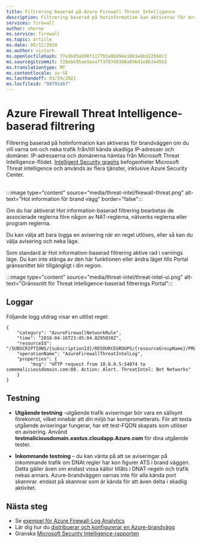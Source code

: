 ```yaml
---
title: Filtrering baserad på Azure Firewall Threat Intelligence
description: Filtrering baserad på hotinformation kan aktiveras för brandväggen om du vill varna om och neka trafik från/till kända skadliga IP-adresser och domäner.
services: firewall
author: vhorne
ms.service: firewall
ms.topic: article
ms.date: 05/12/2020
ms.author: victorh
ms.openlocfilehash: 77e36d5ab98f1177b5a0b89ee10b3e6bd22560c2
ms.sourcegitcommit: f28ebb95ae9aaaff3f87d8388a09b41e0b3445b5
ms.translationtype: MT
ms.contentlocale: sv-SE
ms.lasthandoff: 03/29/2021
ms.locfileid: "98791467"
---
```

# <a name="azure-firewall-threat-intelligence-based-filtering"></a>Azure Firewall Threat Intelligence-baserad filtrering

Filtrering baserad på hotinformation kan aktiveras för brandväggen om du vill varna om och neka trafik från/till kända skadliga IP-adresser och domäner. IP-adresserna och domänerna hämtas från Microsoft Threat Intelligence-flödet. [Intelligent Security graphs](https://www.microsoft.com/security/operations/intelligence) befogenheter Microsoft Threat intelligence och används av flera tjänster, inklusive Azure Security Center.<br>
<br>

:::image type="content" source="media/threat-intel/firewall-threat.png" alt-text="Hot information för brand vägg" border="false":::

Om du har aktiverat Hot information-baserad filtrering bearbetas de associerade reglerna före någon av NAT-reglerna, nätverks reglerna eller program reglerna.

Du kan välja att bara logga en avisering när en regel utlöses, eller så kan du välja avisering och neka läge.

Som standard är Hot information-baserad filtrering aktive rad i varnings läge. Du kan inte stänga av den här funktionen eller ändra läget tills Portal gränssnittet blir tillgängligt i din region.

:::image type="content" source="media/threat-intel/threat-intel-ui.png" alt-text="Gränssnitt för Threat Intelligence-baserad filtrerings Portal":::

## <a name="logs"></a>Loggar

Följande logg utdrag visar en utlöst regel:

```
{
    "category": "AzureFirewallNetworkRule",
    "time": "2018-04-16T23:45:04.8295030Z",
    "resourceId": "/SUBSCRIPTIONS/{subscriptionId}/RESOURCEGROUPS/{resourceGroupName}/PROVIDERS/MICROSOFT.NETWORK/AZUREFIREWALLS/{resourceName}",
    "operationName": "AzureFirewallThreatIntelLog",
    "properties": {
         "msg": "HTTP request from 10.0.0.5:54074 to somemaliciousdomain.com:80. Action: Alert. ThreatIntel: Bot Networks"
    }
}
```

## <a name="testing"></a>Testning

- **Utgående testning** -utgående trafik aviseringar bör vara en sällsynt förekomst, vilket innebär att din miljö har komprometterats. För att testa utgående aviseringar fungerar, har ett test-FQDN skapats som utlöser en avisering. Använd **testmaliciousdomain.eastus.cloudapp.Azure.com** för dina utgående tester.

- **Inkommande testning** – du kan vänta på att se aviseringar på inkommande trafik om DNAt regler har kon figurer ATS i brand väggen. Detta gäller även om endast vissa källor tillåts i DNAT-regeln och trafik nekas annars. Azure-brandväggen varnas inte för alla kända port skannrar. endast på skannrar som är kända för att även delta i skadlig aktivitet.

## <a name="next-steps"></a>Nästa steg

- Se [exempel för Azure Firewall-Log Analytics](./firewall-workbook.md)
- Lär dig hur du [distribuerar och konfigurerar en Azure-brandvägg](tutorial-firewall-deploy-portal.md)
- Granska [Microsoft Security Intelligence-rapporten](https://www.microsoft.com/en-us/security/operations/security-intelligence-report)